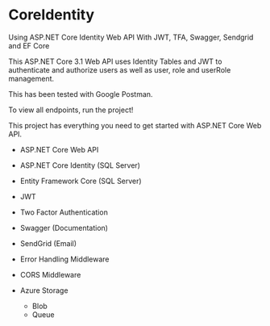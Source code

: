 # CoreIdentity
Using ASP.NET Core Identity Web API With JWT, TFA, Swagger, Sendgrid and EF Core

This ASP.NET Core 3.1 Web API uses Identity Tables and JWT to authenticate and authorize users as well as
user, role and userRole management.

This has been tested with Google Postman.

To view all endpoints, run the project!

This project has everything you need to get started with ASP.NET Core Web API.

- ASP.NET Core Web API
- ASP.NET Core Identity (SQL Server)
- Entity Framework Core (SQL Server)
- JWT
- Two Factor Authentication
- Swagger (Documentation)
- SendGrid (Email) 
- Error Handling Middleware
- CORS Middleware

- Azure Storage
  - Blob
  - Queue
